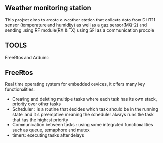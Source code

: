 ## Weather monitoring station
This project aims to create a weather station that collects data from DHT11 sensor (temperature and humidity) as well as a gaz sensor(MQ-2) and sending using RF module(RX & TX) using SPI as a communication procole
## TOOLS
FreeRtos and Arduino
## FreeRtos
Real time operating system for embedded devices, it offers many key functionalities:
   - Creating and deleting multiple tasks where each task has its own stack, priority over other tasks
   - Scheduler : is a routine that decides which task should be in the running state, and it s preemptive meaning the scheduler always runs the task that has the highest priority
   - Communication between tasks : using some integrated functionalities such as queue, semaphore and mutex
   - timers: executing tasks after delays
    
